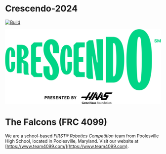 # Crescendo-2024
[![Build](https://github.com/team4099/Crescendo-2024/actions/workflows/gradle.yml/badge.svg?event=push)](https://github.com/team4099/Crescendo-2024/blob/main/.github/workflows/gradle.yml)


![Crescendo-2024](./assets/crescendo_logo.png)

# The Falcons (FRC 4099)
We are a school-based _FIRST&reg; Robotics Competition_ team from Poolesville High School, located in Poolesville, Maryland. Visit our website at [https://www.team4099.com/](https://www.team4099.com).
